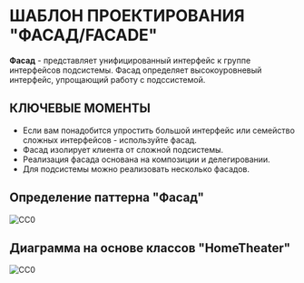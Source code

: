 ШАБЛОН ПРОЕКТИРОВАНИЯ "ФАСАД/FACADE"
====================================
**Фасад** - представляет унифицированный интерфейс к группе интерфейсов подсистемы. Фасад определяет 
высокоуровневый интерфейс, упрощающий работу с подссистемой.

КЛЮЧЕВЫЕ МОМЕНТЫ
----------------
- Если вам понадобится упростить большой интерфейс или семейство сложных интерфейсов - используйте фасад.
- Фасад изолирует клиента от сложной подсистемы.
- Реализация фасада основана на композиции и делегировании.
- Для подсистемы можно реализовать несколько фасадов.

Определение паттерна "Фасад"
----------------------------
![CC0](https://github.com/Panchenko-Vlad/java-lessons/blob/master/LessonsJavaSE/src/HeadFirst/Facade_8/Screenshots/facade.png)

Диаграмма на основе классов "HomeTheater"
-----------------------------------------
![CC0](https://github.com/Panchenko-Vlad/java-lessons/blob/master/LessonsJavaSE/src/HeadFirst/Facade_8/Screenshots/facade2.png)